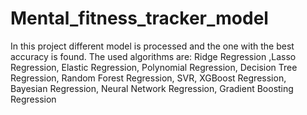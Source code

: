 # Mental_fitness_tracker_model

In this project different model is processed and the one with the best accuracy is found.
The used algorithms are:
Ridge Regression ,Lasso Regression, Elastic Regression, Polynomial Regression, Decision Tree Regression, Random Forest Regression, SVR, XGBoost Regression, Bayesian Regression, Neural Network Regression, Gradient Boosting Regression
